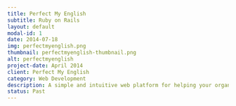 ```yaml
---
title: Perfect My English
subtitle: Ruby on Rails
layout: default
modal-id: 1
date: 2014-07-18
img: perfectmyenglish.png
thumbnail: perfectmyenglish-thumbnail.png
alt: perfectmyenglish
project-date: April 2014
client: Perfect My English
category: Web Development
description: A simple and intuitive web platform for helping your organization/schools gain the acceptable level of English standard
status: Past
---
```

